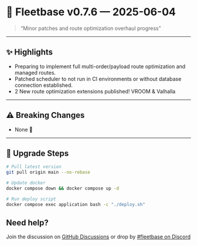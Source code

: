 # 🚀 Fleetbase v0.7.6 — 2025-06-04

> “Minor patches and route optimization overhaul progress”

---

## ✨ Highlights
- Preparing to implement full multi-order/payload route optimization and managed routes.
- Patched scheduler to not run in CI environments or without database connection established.
- 2 New route optimization extensions published! VROOM & Valhalla

---

## ⚠️ Breaking Changes
- None 🙂

---

## 🔧 Upgrade Steps
```bash
# Pull latest version
git pull origin main --no-rebase

# Update docker
docker compose down && docker compose up -d

# Run deploy script
docker compose exec application bash -c "./deploy.sh"
```

## Need help? 
Join the discussion on [GitHub Discussions](https://github.com/fleetbase/fleetbase/discussions) or drop by [#fleetbase on Discord](https://discord.com/invite/HnTqQ6zAVn)
